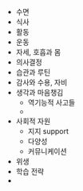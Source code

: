 - 수면
- 식사
- 활동
- 운동
- 자세, 호흡과 몸
- 의사결정
- 습관과 루틴
- 감사와 수용, 자비
- 생각과 마음챙김
	- 역기능적 사고들
	-
- 사회적 자원
	- 지지 support
	- 다양성
	- 커뮤니케이션
- 위생
- 학습 전략
-